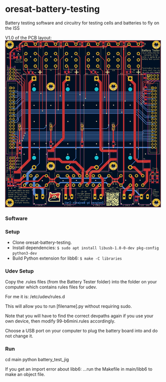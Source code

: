 # oresat-battery-testing

Battery testing software and circuitry for testing cells and batteries to fly on the ISS

V1.0 of the PCB layout:
![The PCB layout V1.0](https://github.com/oresat/oresat-battery-testing/raw/master/pcd-layout.png)

### Software

### Setup
- Clone oresat-battery-testing.
- Install dependencies: `$ sudo apt install libusb-1.0-0-dev pkg-config python3-dev`
- Build Python extension for libb6: `$ make -C libraries`

### Udev Setup
Copy the .rules files (from the Battery Tester folder) into the folder on your computer which contains rules files for udev.

For me it is: /etc/udev/rules.d

This will allow you to run [filename].py without requiring sudo.

Note that you will have to find the correct devpaths again if you use your own device, then modify 99-b6mini.rules accordingly.

Choose a USB port on your computer to plug the battery board into and do not change it.

### Run
cd main
python battery_test_jig

If you get an import error about libb6:
...run the Makefile in main/libb6 to make an object file.
